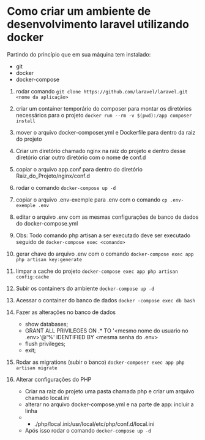 # Como criar um ambiente de desenvolvimento laravel utilizando docker

Partindo do princípio que em sua máquina tem instalado:

* git
* docker
* docker-compose


1. rodar comando 
        `git clone https://github.com/laravel/laravel.git <nome da aplicação>`

2. criar um container temporário do composer para montar os diretórios necessários para o projeto
        `docker run --rm -v $(pwd):/app composer install`

3. mover o arquivo docker-composer.yml e Dockerfile para dentro da raiz do projeto

4. Criar um diretório chamado nginx na raiz do projeto e dentro desse diretório criar outro diretório com o nome de conf.d

5. copiar o arquivo app.conf para dentro do diretório Raiz_do_Projeto/nginx/conf.d

6. rodar o comando `docker-compose up -d` 

7. copiar o arquivo .env-exemple para .env com o comando 
        `cp .env-exemple .env`

8. editar o arquivo .env com as mesmas configurações de banco de dados do docker-compose.yml

9. Obs: Todo comando php artisan a ser executado deve ser executado seguido de `docker-compose exec <comando>`

10. gerar chave do arquivo .env com o comando
        `docker-compose exec app  php artisan key:generate`

11. limpar a cache do projeto
        `docker-compose exec app php artisan config:cache`

12. Subir os containers do ambiente
        `docker-compose up -d`

13. Acessar o container do banco de dados
        `docker -compose exec db bash`

14. Fazer as alterações no banco de dados

    * show databases;
    * GRANT ALL PRIVILEGES ON <nome do banco>.* TO '<mesmo nome do usuario no .env>'@'%' IDENTIFIED BY <mesma senha do .env>
    * flush privileges;
    * exit;

15. Rodar as migrations (subir o banco)
        `docker-composer exec app php artisan migrate` 

16. Alterar configurações do PHP

    * Criar na raiz do projeto uma pasta chamada php e criar um arquivo chamado local.ini
    * alterar no arquivo docker-compose.yml e na  parte de app: incluir a linha
    * - ./php/local.ini:/usr/local/etc/php/conf.d/local.ini
    * Após isso rodar o comando `docker-compose up -d`